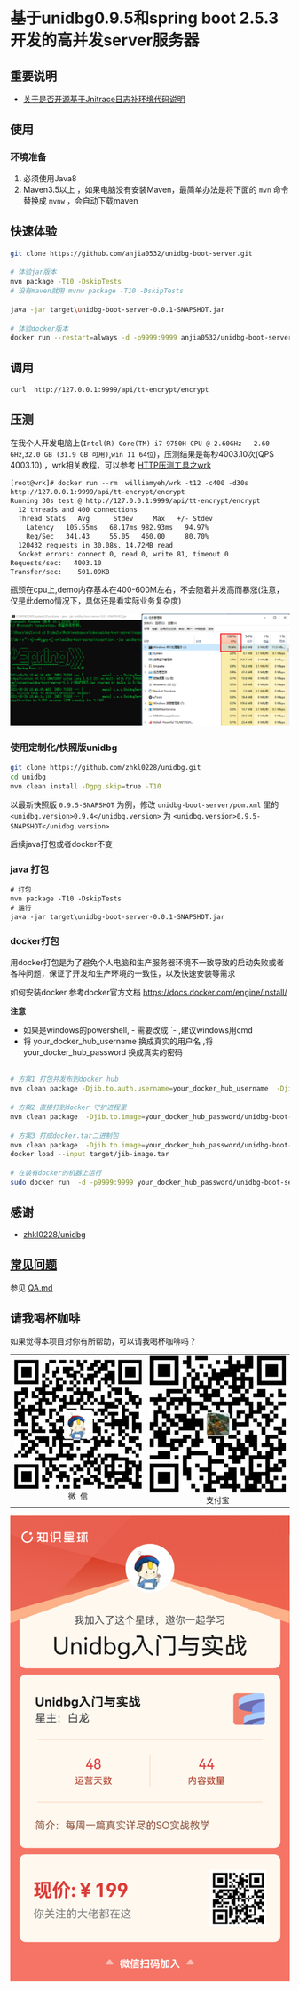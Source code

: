 # 基于unidbg0.9.5和spring boot 2.5.3开发的高并发server服务器

## 重要说明
- [关于是否开源基于Jnitrace日志补环境代码说明](https://github.com/anjia0532/unidbg-boot-server/issues/1)

## 使用

### 环境准备

1. 必须使用Java8
2. Maven3.5以上 ，如果电脑没有安装Maven，最简单办法是将下面的 `mvn` 命令替换成 `mvnw` ，会自动下载maven 

## 快速体验

```bash
git clone https://github.com/anjia0532/unidbg-boot-server.git

# 体验jar版本
mvn package -T10 -DskipTests
# 没有maven就用 mvnw package -T10 -DskipTests

java -jar target\unidbg-boot-server-0.0.1-SNAPSHOT.jar

# 体验docker版本
docker run --restart=always -d -p9999:9999 anjia0532/unidbg-boot-server 
```

## 调用

```bash
curl  http://127.0.0.1:9999/api/tt-encrypt/encrypt
```

## 压测

在我个人开发电脑上(`Intel(R) Core(TM) i7-9750H CPU @ 2.60GHz   2.60 GHz`,`32.0 GB (31.9 GB 可用)`,`win 11 64位`)，压测结果是每秒4003.10次(QPS 4003.10) ，wrk相关教程，可以参考 [HTTP压测工具之wrk](https://www.jianshu.com/p/ac185e01cc30)

```
[root@wrk]# docker run --rm  williamyeh/wrk -t12 -c400 -d30s http://127.0.0.1:9999/api/tt-encrypt/encrypt
Running 30s test @ http://127.0.0.1:9999/api/tt-encrypt/encrypt
  12 threads and 400 connections
  Thread Stats   Avg      Stdev     Max   +/- Stdev
    Latency   105.55ms   68.17ms 982.93ms   94.97%
    Req/Sec   341.43     55.05   460.00     80.70%
  120432 requests in 30.08s, 14.72MB read
  Socket errors: connect 0, read 0, write 81, timeout 0
Requests/sec:   4003.10
Transfer/sec:    501.09KB
```

瓶颈在cpu上,demo内存基本在400-600M左右，不会随着并发高而暴涨(注意，仅是此demo情况下，具体还是看实际业务复杂度)

![](docs/1.png)

### 使用定制化/快照版unidbg

```bash
git clone https://github.com/zhkl0228/unidbg.git
cd unidbg
mvn clean install -Dgpg.skip=true -T10
```

以最新快照版 `0.9.5-SNAPSHOT` 为例，修改 `unidbg-boot-server/pom.xml` 里的 `<unidbg.version>0.9.4</unidbg.version>`
为 `<unidbg.version>0.9.5-SNAPSHOT</unidbg.version>`

后续java打包或者docker不变

### java 打包

```
# 打包
mvn package -T10 -DskipTests
# 运行
java -jar target\unidbg-boot-server-0.0.1-SNAPSHOT.jar
```

### docker打包

用docker打包是为了避免个人电脑和生产服务器环境不一致导致的启动失败或者各种问题，保证了开发和生产环境的一致性，以及快速安装等需求

如何安装docker 参考docker官方文档 https://docs.docker.com/engine/install/

**注意**

- 如果是windows的powershell, - 需要改成 `- ,建议windows用cmd
- 将 your_docker_hub_username 换成真实的用户名 ,将 your_docker_hub_password 换成真实的密码

```bash

# 方案1 打包并发布到docker hub
mvn clean package -Djib.to.auth.username=your_docker_hub_username  -Djib.to.auth.password=your_docker_hub_password -Djib.to.image=your_docker_hub_username/unidbg-boot-server  jib:build -Dmaven.test.skip=true --batch-mode -T4

# 方案2 直接打到docker 守护进程里
mvn clean package  -Djib.to.image=your_docker_hub_password/unidbg-boot-server  jib:dockerBuild -Dmaven.test.skip=true --batch-mode -T4

# 方案3 打成docker.tar二进制包
mvn clean package  -Djib.to.image=your_docker_hub_password/unidbg-boot-server  jib:buildTar -Dmaven.test.skip=true --batch-mode -T4
docker load --input target/jib-image.tar

# 在装有docker的机器上运行
sudo docker run  -d -p9999:9999 your_docker_hub_password/unidbg-boot-server 

```

## 感谢

- [zhkl0228/unidbg](https://github.com/zhkl0228/unidbg)

## [常见问题](QA.md)

参见  [QA.md](QA.md)

## 请我喝杯咖啡

如果觉得本项目对你有所帮助，可以请我喝杯咖啡吗？

<table>
    <tr>
        <td ><center><img src="./docs/wechat.png" >微&nbsp;&nbsp;信</center></td>
        <td ><center><img src="./docs/alipay.jpg" >支付宝</center></td>
    </tr>
</table>

![](./docs/zsxq.png)
